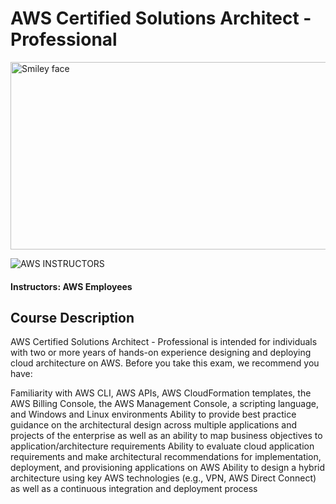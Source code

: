 
# AWS Certified Solutions Architect - Professional


<img src="https://i.imgur.com/xZrS4P5.png" alt="Smiley face" height="300" width="600">

![AWS](http://i.imgur.com/Qktqnu1.png) INSTRUCTORS
#### Instructors: AWS Employees

## Course Description

AWS Certified Solutions Architect - Professional is intended for individuals with two or more years of hands-on experience designing and deploying cloud architecture on AWS. Before you take this exam, we recommend you have:

Familiarity with AWS CLI, AWS APIs, AWS CloudFormation templates, the AWS Billing Console, the AWS Management Console, a scripting language, and Windows and Linux environments
Ability to provide best practice guidance on the architectural design across multiple applications and projects of the enterprise as well as an ability to map business objectives to application/architecture requirements
Ability to evaluate cloud application requirements and make architectural recommendations for implementation, deployment, and provisioning applications on AWS
Ability to design a hybrid architecture using key AWS technologies (e.g., VPN, AWS Direct Connect) as well as a continuous integration and deployment process

